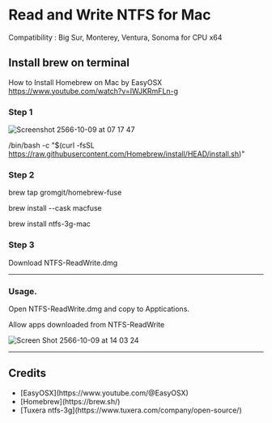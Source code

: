 # Read and Write NTFS for Mac

Compatibility : Big Sur, Monterey, Ventura, Sonoma for CPU x64

## Install brew on terminal

How to Install Homebrew on Mac by EasyOSX
https://www.youtube.com/watch?v=IWJKRmFLn-g

### Step 1

![Screenshot 2566-10-09 at 07 17 47](https://github.com/phuminsingla/RW_NTFS_MacOS/assets/5608098/2c37f66f-846e-4a56-94cb-1fc2057dcc3f)


/bin/bash -c "$(curl -fsSL https://raw.githubusercontent.com/Homebrew/install/HEAD/install.sh)"



### Step 2

brew tap gromgit/homebrew-fuse

brew install --cask macfuse

brew install ntfs-3g-mac 


### Step 3

Download NTFS-ReadWrite.dmg

-----------------------------------------

### Usage.

Open NTFS-ReadWrite.dmg and copy to Apptications.

Allow apps downloaded from NTFS-ReadWrite

![Screen Shot 2566-10-09 at 14 03 24](https://github.com/phuminsingla/RW_NTFS_MacOS/assets/5608098/38b3ee8c-4a0f-401f-ab7c-47502a076d40)

-----------------------------------------



## Credits
<ul>
	<li>[EasyOSX](https://www.youtube.com/@EasyOSX)</li>
	<li>[Homebrew](https://brew.sh/)</li>
	<li>[Tuxera ntfs-3g](https://www.tuxera.com/company/open-source/)</li>
</ul>
